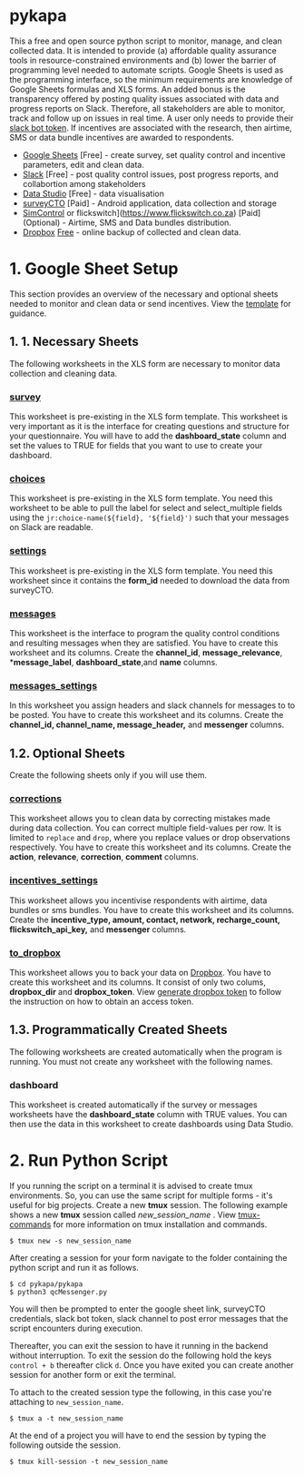 # pykapa
This a free and open source python script to monitor, manage, and clean collected data. It is intended to provide (a) affordable quality assurance tools in resource-constrained environments and (b) lower the barrier of programming level needed to automate scripts. Google Sheets is used as the programming interface, so the minimum requirements are knowledge of Google Sheets formulas and XLS forms. An added bonus is the transparency offered by posting quality issues associated with data and progress reports on Slack. Therefore, all stakeholders are able to monitor, track and follow up on issues in real time. A user only needs to provide their [slack bot token](). If incentives are associated with the research, then airtime, SMS or data bundle incentives are awarded to respondents.  

- [Google Sheets](https://docs.google.com) [Free] - create survey, set quality control and incentive parameters, edit and clean data.
- [Slack](https://slack.com) [Free] - post quality control issues, post progress reports, and collabortion among stakeholders
- [Data Studio](https://datastudio.google.com) [Free] - data visualisation
- [surveyCTO](https://www.surveycto.com) [Paid] - Android application, data collection and storage
- [SimControl](https://new.simcontrol.co.za/) or flickswitch](https://www.flickswitch.co.za) [Paid] (Optional) - Airtime, SMS and Data bundles distribution. 
- [Dropbox](http://dropbox.com) [Free](Optional) - online backup of collected and clean data.


# 1. Google Sheet Setup
This section provides an overview of the necessary and optional sheets needed to monitor and clean data or send incentives. View the [template](https://docs.google.com/spreadsheets/d/1J7vr1fY8PlsXcAlCewMDBbMsxdHICZPR7CoPby-MYBs/edit) for guidance.

## 1. 1. **Necessary Sheets**

The following worksheets in the XLS form are necessary to monitor data collection and cleaning data.

### [survey](https://docs.google.com/spreadsheets/d/1J7vr1fY8PlsXcAlCewMDBbMsxdHICZPR7CoPby-MYBs/edit)

This worksheet is pre-existing in the XLS form template. This worksheet is very important as it is the interface for creating questions and structure for your questionnaire. You will have to add the **dashboard_state** column and set the values to TRUE for fields that you want to use to create your dashboard.

### [choices](https://docs.google.com/spreadsheets/d/1J7vr1fY8PlsXcAlCewMDBbMsxdHICZPR7CoPby-MYBs/edit#gid=1259247300)

This worksheet is pre-existing in the XLS form template. You need this worksheet to be able to pull the label for select and select_multiple fields using the `jr:choice-name(${field}, '${field}')` such that your messages on Slack are readable.

### [settings](https://docs.google.com/spreadsheets/d/1J7vr1fY8PlsXcAlCewMDBbMsxdHICZPR7CoPby-MYBs/edit#gid=1265829571)

This worksheet is pre-existing in the XLS form template. You need this worksheet since it contains the **form_id** needed to download the data from surveyCTO.

### [messages](https://docs.google.com/spreadsheets/d/1J7vr1fY8PlsXcAlCewMDBbMsxdHICZPR7CoPby-MYBs/edit#gid=1628036173)
This worksheet is the interface to program the quality control conditions and resulting messages when they are satisfied. You have to create this worksheet and its columns. Create the **channel_id**, **message_relevance**, ***message_label**,	**dashboard_state**,and **name** columns.

### [messages_settings](https://docs.google.com/spreadsheets/d/1J7vr1fY8PlsXcAlCewMDBbMsxdHICZPR7CoPby-MYBs/edit#gid=2118996547)
In this worksheet you assign headers and slack channels for messages to to be posted. You have to create this worksheet and its columns. Create the **channel_id, channel_name, message_header,** and **messenger** columns.

## 1.2. **Optional Sheets**
Create the following sheets only if you will use them.
### [corrections](https://docs.google.com/spreadsheets/d/1WUm39fSxk9gigXw5SDbmYiRtg68CW0EMRVnZ1rNemdI/edit#gid=275124491)
This worksheet allows you to clean data by correcting mistakes made during data collection. You can correct multiple field-values per row. It is limited to `replace` and `drop`, where you replace values or drop observations respectively. You have to create this worksheet and its columns. Create the **action**, **relevance**,	**correction**,	**comment** columns. 
### [incentives_settings](https://docs.google.com/spreadsheets/d/1J7vr1fY8PlsXcAlCewMDBbMsxdHICZPR7CoPby-MYBs/edit#gid=1366715473)

This worksheet allows you incentivise respondents with airtime, data bundles or sms bundles. You have to create this worksheet and its columns. Create the **incentive_type, amount, contact, network, recharge_count, flickswitch_api_key,** and **messenger** columns.
### [to_dropbox](https://docs.google.com/spreadsheets/d/1yZfpCAV1BHkHBwfncnvZebFN0xRcUyOa6j6gcwkBlxk/edit#gid=86807683)

This worksheet allows you to back your data on [Dropbox](http://dropbox.com). You have to create this worksheet and its columns. It consist of only two colums, **dropbox_dir** and **dropbox_token**. View [generate dropbox token](https://blogs.dropbox.com/developers/2014/05/generate-an-access-token-for-your-own-account/) to follow the instruction on how to obtain an access token.

## 1.3. **Programmatically Created Sheets**

The following worksheets are created automatically when the program is running. You must not create any worksheet with the following names.

### dashboard

This worksheet is created automatically if the survey or messages worksheets have the **dashboard_state** column with TRUE values. You can then use the data in this worksheet to create dashboards using Data Studio.

# 2. Run Python Script

If you running the script on a terminal it is advised to create tmux environments. So, you can use the same script for multiple forms - it's useful for big projects. Create a new **tmux** session. The following example shows a new **tmux** session called _new_session_name_ .
View [tmux-commands](https://gist.github.com/MohamedAlaa/2961058) for more information on tmux installation and commands.

    $ tmux new -s new_session_name

After creating a session for your form navigate to the folder containing the python script and run it as follows.

    $ cd pykapa/pykapa
    $ python3 qcMessenger.py

You will then be prompted to enter the google sheet link, surveyCTO credentials, slack bot token, slack channel to post error messages that the script encounters during execution.

Thereafter, you can exit the session to have it running in the backend without interruption. To exit the session do the following hold the keys `control + b` thereafter click `d`. Once you have exited you can create another session for another form or exit the terminal.

To attach to the created session type the following, in this case you're attaching to `new_session_name`.

    $ tmux a -t new_session_name

At the end of a project you will have to end the session by typing the following outside the session.

    $ tmux kill-session -t new_session_name


